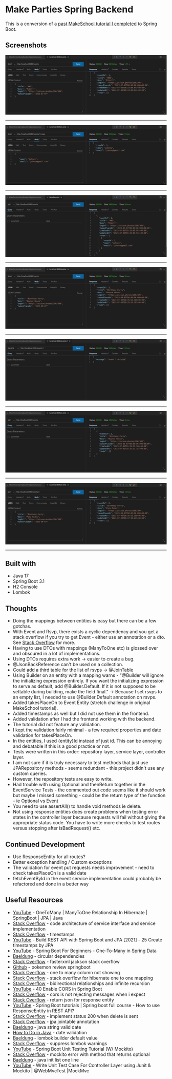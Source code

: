 # Make Parties Spring Backend

This is a conversion of a [past MakeSchool tutorial I completed](https://github.com/jdegand/makeparties) to Spring Boot. 

## Screenshots

![](screenshots/make-parties-spring-backend-1.png)

***

![](screenshots/make-parties-spring-backend-2.png)

***

![](screenshots/make-parties-spring-backend-3.png)

***

![](screenshots/make-parties-spring-backend-4.png)

***

![](screenshots/make-parties-spring-backend-5.png)

***

![](screenshots/make-parties-spring-backend-6.png)

***

![](screenshots/make-parties-spring-backend-7.png)

***

## Built with

- Java 17
- Spring Boot 3.1
- H2 Console
- Lombok

## Thoughts 

- Doing the mappings between entities is easy but there can be a few gotchas.
- With Event and Rsvp, there exists a cyclic dependency and you get a stack overflow if you try to get Event - either use an annotation or a dto. See [Stack Overflow](https://stackoverflow.com/questions/61993704/stack-overflow-error-for-hibernate-one-to-one-mapping-with-spring-data-jpa) for more.  
- Having to use DTOs with mappings (ManyToOne etc) is glossed over and obscured in a lot of implementations.
- Using DTOs requires extra work -> easier to create a bug.
- @JsonBackReference can't be used on a collection.
- Could add a third table for the list of rsvps -> @JoinTable
- Using Builder on an entity with a mapping warns - "@Builder will ignore the initializing expression entirely. If you want the initializing expression to serve as default, add @Builder.Default. If it is not supposed to be settable during building, make the field final." -> Because I set rsvps to an empty list, I needed to use @Builder.Default annotation on rsvps. 
- Added takesPlaceOn to Event Entity (stretch challenge in original MakeSchool tutorial).
- Added timestamps as well but I did not use them in the frontend.
- Added validation after I had the frontend working with the backend.
- The tutorial did not feature any validation.
- I kept the validation fairly minimal -  a few required properties and date validation for takesPlaceOn.
- In the entities, I used {entity}Id instead of just id.  This can be annoying and debatable if this is a good practice or not. 
- Tests were written in this order: repository layer, service layer, controller layer.
- I am not sure if it is truly necessary to test methods that just use JPARepository methods - seems redundant - this project didn't use any custom queries.
- However, the repository tests are easy to write.
- Had trouble with using Optional and thenReturn together in the EventService Tests - the commented out code seems like it should work but maybe I missed something - could be the return type of the function - ie Optional<Event> vs Event
- You need to use assertAll() to handle void methods ie delete.
- Not using response entities does create problems when testing error states in the controller layer because requests will fail without giving the appropriate status code.  You have to write more checks to test routes versus stopping after isBadRequest() etc. 

## Continued Development

- Use ResponseEntity for all routes?
- Better exception handling / Custom exceptions
- The validation for event put requests needs improvement - need to check takesPlaceOn is a valid date 
- fetchEventById in the event service implementation could probably be refactored and done in a better way

## Useful Resources

- [YouTube](https://www.youtube.com/watch?v=qIRm6hXlghs) - OneToMany | ManyToOne Relationship In Hibernate | SpringBoot | JPA | Java
- [Stack Overflow](https://stackoverflow.com/questions/37541168/code-architecture-of-service-interface-and-service-impl-classes-spring) - code architecture of service interface and service implementation
- [Stack Overflow](https://stackoverflow.com/questions/49254104/spring-boot-timestamp) - timestamps
- [YouTube](https://www.youtube.com/watch?v=j8J9Cx8pEsI) - Build REST API with Spring Boot and JPA [2021] - 25 Create timestamps by JPA
- [YouTube](https://www.youtube.com/watch?v=OMmxqc9zdSg) - Spring Boot For Beginners - One-To-Many in Spring Data
- [Baeldung](https://www.baeldung.com/circular-dependencies-in-spring) - circular dependencies
- [Stack Overflow](https://stackoverflow.com/questions/47640698/com-fasterxml-jackson-databind-ser-beanserializer-serialize-spring-jpa) - fasterxml jackson stack overflow
- [Github](https://github.com/teddysmithdev/pokemon-review-springboot) - pokemon review springboot
- [Stack Overflow](https://stackoverflow.com/questions/64246525/onetomany-column-not-showing) - one to many column not showing
- [Stack Overflow](https://stackoverflow.com/questions/61993704/stack-overflow-error-for-hibernate-one-to-one-mapping-with-spring-data-jpa) - stack overflow for hibernate one to one mapping
- [Stack Overflow](https://www.baeldung.com/jackson-bidirectional-relationships-and-infinite-recursion) - bidirectional relationships and infinite recursion
- [YouTube](https://www.youtube.com/watch?v=5HAzLAnJPKU) - 40 Enable CORS in Spring Boot
- [Stack Overflow](https://stackoverflow.com/questions/53431292/spring-implementation-of-cors-is-not-rejecting-messages-when-i-expected-it-to) - cors is not rejecting messages when i expect
- [Stack Overflow](https://stackoverflow.com/questions/18385361/return-json-for-responseentitystring) - return json for response entity
- [YouTube](https://www.youtube.com/watch?v=JmMXQaSYl4Y) - Spring Boot tutorials | Spring boot full course - How to use ResponseEntity in REST API?
- [Stack Overflow](https://stackoverflow.com/questions/54438313/implement-status-200-when-delete-is-send) - implement status 200 when delete is sent
- [Stack Overflow](https://stackoverflow.com/questions/5478328/in-which-case-do-you-use-the-jpa-jointable-annotation) - jpa jointable annotation
- [Baeldung](https://www.baeldung.com/java-string-valid-date) - java string valid date
- [How to Do in Java](https://howtodoinjava.com/java/date-time/date-validation/) - date validation
- [Baeldung](https://www.baeldung.com/lombok-builder-default-value) - lombok builder default value
- [Stack Overflow](https://stackoverflow.com/questions/46057360/how-to-suppress-lombok-warnings) - suppress lombok warnings
- [YouTube](https://www.youtube.com/watch?v=jqwZthuBmZY&list=PL82C6-O4XrHcg8sNwpoDDhcxUCbFy855E&index=1) - Spring Boot Unit Testing Tutorial (W/ Mockito)
- [Stack Overflow](https://stackoverflow.com/questions/30946167/mockito-error-with-method-that-returns-optionalt) - mockito error with method that returns optional
- [Baeldung](https://www.baeldung.com/java-init-list-one-line) - java init list one line
- [YouTube](https://www.youtube.com/watch?v=XASyDbfQYaw) - Write Unit Test Case For Controller Layer using Junit & Mockito | @WebMvcTest |MockMvc